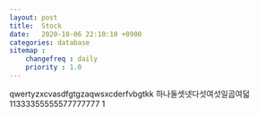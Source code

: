 ```yaml
---
layout: post
title:  Stock
date:   2020-10-06 22:10:10 +0900
categories: database
sitemap :
    changefreq : daily
    priority : 1.0
---
```
















qwertyzxcvasdfgtgzaqwsxcderfvbgtkk
하나둘셋넷다섯여섯일곱여덟
11333355555577777777
1